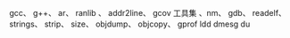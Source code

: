 gcc、
g++、
ar、
ranlib 、
addr2line、
gcov 工具集
、nm、
gdb、
readelf、
strings、
strip、
size、
objdump、
objcopy、
gprof
ldd
dmesg
du
